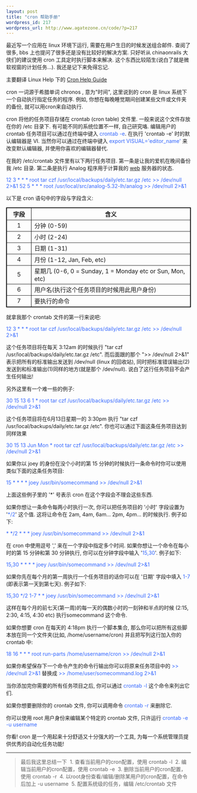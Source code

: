 ```yaml
--- 
layout: post
title: "cron 帮助手册"
wordpress_id: 217
wordpress_url: http://www.agatezone.cn/code/?p=217
---
```

最近写一个应用在 linux 环境下运行, 需要在用户生日的时候发送组合邮件. 查阅了很多, bbs 上也提问了很多还是没有比较好的解决方案. 只好听从 chinaonrails 大侠们的建议使用 cron 工具定时执行脚本来解决. 这个东西比较陌生(说白了就是微软视窗的计划任务...). 我还是记下来免得忘记.

主要翻译 Linux Help 下的 <a href="http://www.linuxhelp.net/guides/cron/">Cron Help Guide</a>

cron 一词源于希腊单词 chronos , 意为"时间", 这里说到的 cron 是 linux 系统下一个自动执行指定任务的程序. 例如, 你想在每晚睡觉期间创建某些文件或文件夹的备份, 就可以用cron来自动执行.

cron 将他的任务项目存储在 crontab (cron table) 文件里. 一般来说这个文件存放在你的 /etc 目录下. 有可能不同的系统位置不一样, 自己研究咯. 编辑用户的 crontab 任务项目可以通过在终端中键入 <span style="color: #3366ff;">crontab -e</span>. 在执行 'crontab -e' 时的默认编辑器是 VI. 当然你可以通过在终端中键入 <span style="color: #3366ff;">export VISUAL='editor_name'</span> 来改变默认编辑器, 并使用你喜欢的编辑器替代.

在我的 /etc/crontab 文件里有以下两行任务项目. 第一条是让我的爱机在晚间备份我 /etc 目录. 第二条是执行 Analog 程序用于计算我的 <a href="http://www.analog.cx/">web</a> 服务器的状态.

<span style="color: #3366ff;">12 3 * * * root tar czf /usr/local/backups/daily/etc.tar.gz /etc &gt;&gt; /dev/null 2&gt;&amp;1
52 5 * * * root /usr/local/src/analog-5.32-lh/analog &gt;&gt; /dev/null 2&gt;&amp;1</span>

以下是 cron 语句中的字段与字段含义:
<table border="1" cellspacing="0" cellpadding="5" bordercolor="#000000">
<tbody>
<tr>
<th align="center">字段</th>
<th align="center">含义</th>
</tr>
<tr>
<td width="50" align="center">1</td>
<td>分钟 (0-59)</td>
</tr>
<tr>
<td align="center">2</td>
<td>小时 (2-24)</td>
</tr>
<tr>
<td align="center">3</td>
<td>日期 (1-31)</td>
</tr>
<tr>
<td align="center">4</td>
<td>月份 (1-12, Jan, Feb, etc)</td>
</tr>
<tr>
<td align="center">5</td>
<td>星期几 (0-6, 0 = Sunday, 1 = Monday etc or Sun, Mon, etc)</td>
</tr>
<tr>
<td align="center">6</td>
<td>用户名(执行这个任务项目的时候用此用户身份)</td>
</tr>
<tr>
<td align="center">7</td>
<td>要执行的命令</td>
</tr>
</tbody></table>
就拿我那个 crontab 文件的第一行来说吧:

<span style="color: #3366ff;">12 3 * * * root tar czf /usr/local/backups/daily/etc.tar.gz /etc &gt;&gt; /dev/null 2&gt;&amp;1</span>

这个任务项目将在每天 3:12am 的时候执行 "tar czf /usr/local/backups/daily/etc.tar.gz /etc". 而后面跟的那个 "&gt;&gt; /dev/null 2&gt;&amp;1" 表示把所有的标准输出发送到 /dev/null (linux 的回收站), 同时把标准错误输出(2)发送到和标准输出(1)同样的地方(就是那个 /dev/null). 说白了这行任务项目不会产生任何输出!

另外这里有一个难一些的例子:

<span style="color: #3366ff;">30 15 13 6 1 * root tar czf /usr/local/backups/daily/etc.tar.gz /etc &gt;&gt; /dev/null 2&gt;&amp;1</span>

这个任务项目将在6月13日星期一的 3:30pm 执行 "tar czf /usr/local/backups/daily/etc.tar.gz /etc". 你也可以通过下面这条任务项目达到同样效果

<span style="color: #3366ff;">30 15 13 Jun Mon * root tar czf /usr/local/backups/daily/etc.tar.gz /etc &gt;&gt; /dev/null 2&gt;&amp;1</span>

如果你以 joey 的身份在没个小时的第 15 分钟的时候执行一条命令时你可以使用类似下面的这条任务项目:

<span style="color: #3366ff;">15 * * * * joey /usr/bin/somecommand &gt;&gt; /dev/null 2&gt;&amp;1</span>

上面这些例子里的 '*' 号表示 cron 在这个字段会不理会这些东西.

如果你想让一条命令每两小时执行一次, 你可以把任务项目的 '小时' 字段设置为 '<span style="color: #3366ff;">*/2</span>' 这个值. 这将让命令在 2am, 4am, 6am... 2pm, 4pm... 的时候执行. 例子如下:

<span style="color: #3366ff;">* */2 * * * joey /usr/bin/somecommand &gt;&gt; /dev/null 2&gt;&amp;1</span>

在 cron 中使用逗号 ',' 来在一个字段中指定多个时间. 如果你想让一个命令在每小时的第 15 分钟和第 30 分钟执行, 你可以在分钟字段中输入 '<span style="color: #3366ff;">15,30</span>'. 例子如下:

<span style="color: #3366ff;">15,30 * * * * joey /usr/bin/somecommand &gt;&gt; /dev/null 2&gt;&amp;1</span>

如果你先在每个月的第一周执行一个任务项目的话你可以在 '日期' 字段中填入 <span style="color: #3366ff;">1-7</span> (即表示第一天到第七天). 例子如下:

<span style="color: #3366ff;">15,30 */2 1-7 * * joey /usr/bin/somecommand &gt;&gt; /dev/null 2&gt;&amp;1</span>

这样在每个月的前七天(第一周)的每一天的偶数小时的一刻钟和半点的时候 (2:15, 2:30, 4:15, 4:30 etc) 执行somecommand 这个命令.

如果你想要 cron 在每天的 4:18pm 执行一个脚本集合, 那么你可以把所有这些脚本放在同一个文件夹(比如, /home/username/cron) 并且把写列这行加入你的 crontab 中:

<span style="color: #3366ff;">18 16 * * * root run-parts /home/username/cron &gt;&gt; /dev/null 2&gt;&amp;1
</span>

如果你希望保存下一个命令产生的命令行输出你可以将原来任务项目中的 <span style="color: #3366ff;">&gt;&gt; /dev/null 2&gt;&amp;1</span> 替换成 <span style="color: #3366ff;">&gt;&gt; /home/user/somecommand.log 2&gt;&amp;1</span>

当你添加完你需要的所有任务项目之后, 你可以通过 <span style="color: #3366ff;">crontab -l</span> 这个命令来列出它们.

如果你想要删除你的 crontab 文件, 你可以调用命令 <span style="color: #3366ff;">crontab -r</span> 来删除它.

你可以使用 root 用户身份来编辑某个特定的 crontab 文件, 只许运行 <span style="color: #3366ff;">crontab -e -u username</span>

你看! cron 是一个用起来十分舒适又十分强大的一个工具, 为每一个系统管理员提供优秀的自动化任务功能!

<hr />
<blockquote>最后我这里总结一下
&nbsp;1. 查看当前用户的cron配置，使用 crontab -l
&nbsp;2. 编辑当前用户的cron配置，使用 crontab -e
&nbsp;3. 删除当前用户的cron配置，使用 crontab -r
&nbsp;4. 以root身份查看/编辑/删除某用户的cron配置，在命令后加上 -u username
&nbsp;5. 配置系统级的任务，编辑 /etc/crontab 文件</blockquote>
